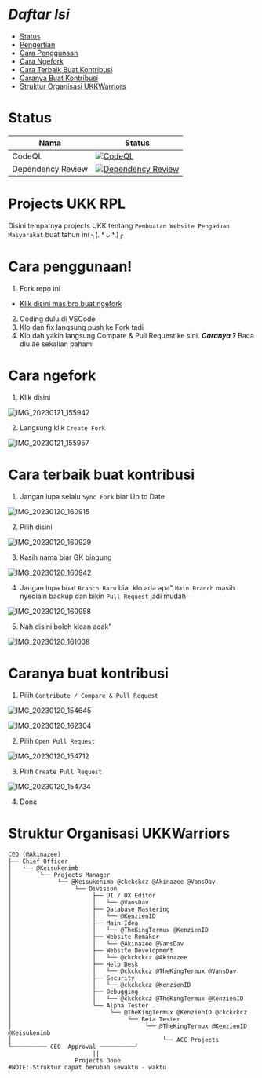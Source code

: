 # *Daftar Isi*
- [Status](#status)
- [Pengertian](#projects-ukk-rpl)
- [Cara Penggunaan](#cara-penggunaan)
- [Cara Ngefork](#cara-ngefork)
- [Cara Terbaik Buat Kontribusi](#cara-terbaik-buat-kontribusi)
- [Caranya Buat Kontribusi](#caranya-buat-kontribusi)
- [Struktur Organisasi UKKWarriors](#struktur-organisasi-ukkwarriors)

# Status
| Nama | Status |
| --- | --- |
| CodeQL | [![CodeQL](https://github.com/UKKWariors/Website-Pengaduan-Masyarakat/actions/workflows/codeql.yml/badge.svg)](https://github.com/UKKWariors/Website-Pengaduan-Masyarakat/actions/workflows/codeql.yml) |
| Dependency Review | [![Dependency Review](https://github.com/UKKWariors/Website-Pengaduan-Masyarakat/actions/workflows/dependency-review.yml/badge.svg)](https://github.com/UKKWariors/Website-Pengaduan-Masyarakat/actions/workflows/dependency-review.yml) |

# Projects UKK RPL
Disini tempatnya projects UKK tentang `Pembuatan Website Pengaduan Masyarakat` buat tahun ini ╮⁠(⁠.⁠ ⁠❛⁠ ⁠ᴗ⁠ ⁠❛⁠.⁠)⁠╭

# Cara penggunaan!
1. Fork repo ini
- [Klik disini mas bro buat ngefork](https://github.com/UKKWariors/Website-Pengaduan-Masyarakat/fork)
2. Coding dulu di VSCode
3. Klo dan fix langsung push ke Fork tadi
4. Klo dah yakin langsung Compare & Pull Request ke sini. ***Caranya ?*** Baca dlu ae sekalian pahami 

# Cara ngefork
1. Klik disini

![IMG_20230121_155942](https://user-images.githubusercontent.com/50316075/213859977-adf7bc4a-db62-4a01-943d-6e5bd41dcc19.jpg)

2. Langsung klik `Create Fork`

![IMG_20230121_155957](https://user-images.githubusercontent.com/50316075/213859971-46b7bb88-9aab-4680-a896-a16c4d060e9f.jpg)


# Cara terbaik buat kontribusi
1. Jangan lupa selalu `Sync Fork` biar Up to Date

![IMG_20230120_160915](https://user-images.githubusercontent.com/50316075/213658075-0bcf28d9-8a31-4a97-bfdb-4d67b2ca9855.jpg)

2. Pilih disini

![IMG_20230120_160929](https://user-images.githubusercontent.com/50316075/213658087-eca8d5e0-8375-4b5d-8f9c-7025f3aa950c.jpg)

3. Kasih nama biar GK bingung

![IMG_20230120_160942](https://user-images.githubusercontent.com/50316075/213658097-e468cc3c-dad6-46d7-9ca8-1620cfdd90bf.jpg)

4. Jangan lupa buat `Branch Baru` biar klo ada apa" `Main Branch` masih nyediain backup dan bikin `Pull Request` jadi mudah

![IMG_20230120_160958](https://user-images.githubusercontent.com/50316075/213658102-64f4581f-0b90-42e8-a612-3078e389f208.jpg)

5. Nah disini boleh klean acak"

![IMG_20230120_161008](https://user-images.githubusercontent.com/50316075/213658107-4b778e5a-b97d-4cdc-93bd-48384cfa618a.jpg)


# Caranya buat kontribusi 
1. Pilih `Contribute / Compare & Pull Request`

![IMG_20230120_154645](https://user-images.githubusercontent.com/50316075/213654461-aed01793-d706-4b8e-9f67-c39551d2355a.jpg)

![IMG_20230120_162304](https://user-images.githubusercontent.com/50316075/213660483-8863fd56-2980-4285-966d-70075d4e87f9.jpg)

2. Pilih `Open Pull Request`

![IMG_20230120_154712](https://user-images.githubusercontent.com/50316075/213654474-c825daa1-845a-4c01-aa1c-ce1eca547c87.jpg)

3. Pilih `Create Pull Request`

![IMG_20230120_154734](https://user-images.githubusercontent.com/50316075/213654481-19879235-c4db-408b-b8d9-62365623e2ce.jpg)

4. Done

# Struktur Organisasi UKKWarriors

```console
CEO (@Akinazee)
├── Chief Officer
│   └── @Keisukenimb
│        └── Projects Manager
│             └── @Keisukenimb @ckckckcz @Akinazee @VansDav
│                  └── Division
│                       ├── UI / UX Editor
│                       │   └── @VansDav
│                       ├── Database Mastering
│                       │   └── @KenzienID
│                       ├── Main Idea
│                       │   └── @TheKingTermux @KenzienID
│                       ├── Website Remaker
│                       │   └── @Akinazee @VansDav
│                       ├── Website Development 
│                       │   └── @ckckckcz @Akinazee
│                       ├── Help Desk
│                       │   └── @ckckckcz @TheKingTermux @VansDav
│                       ├── Security
│                       │   └── @ckckckcz @KenzienID 
│                       ├── Debugging
│                       │   └── @ckckckcz @TheKingTermux @KenzienID
│                       └── Alpha Tester 
│                            └── @TheKingTermux @KenzienID @ckckckcz
│                                 └── Beta Tester 
│                                      └── @TheKingTermux @KenzienID @Keisukenimb
│                                           └── ACC Projects                           
└────────── CEO  Approval ──────────┘
                        ││
                   Projects Done
#NOTE: Struktur dapat berubah sewaktu - waktu 
```
